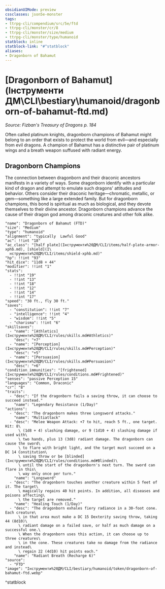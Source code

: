 ```yaml
---
obsidianUIMode: preview
cssclasses: json5e-monster
tags:
- ttrpg-cli/compendium/src/5e/ftd
- ttrpg-cli/monster/cr/8
- ttrpg-cli/monster/size/medium
- ttrpg-cli/monster/type/humanoid
statblock: inline
statblock-link: "#^statblock"
aliases:
- Dragonborn of Bahamut
---
```

# [Dragonborn of Bahamut](Інструменти ДМ\CLI\bestiary\humanoid/dragonborn-of-bahamut-ftd.md)
*Source: Fizban's Treasury of Dragons p. 184*  

Often called platinum knights, dragonborn champions of Bahamut might belong to an order that exists to protect the world from evil—and especially from evil dragons. A champion of Bahamut has a distinctive pair of platinum wings and a breath weapon suffused with radiant energy.

## Dragonborn Champions

The connection between dragonborn and their draconic ancestors manifests in a variety of ways. Some dragonborn identify with a particular kind of dragon and attempt to emulate such dragons' attitudes and behavior. Others consider their draconic heritage—chromatic, metallic, or gem—something like a large extended family. But for dragonborn champions, this bond is spiritual as much as biological, and they devote themselves to their divine ancestor. Dragonborn champions advance the cause of their dragon god among draconic creatures and other folk alike.

```statblock
"name": "Dragonborn of Bahamut (FTD)"
"size": "Medium"
"type": "humanoid"
"alignment": "typically  Lawful Good"
"ac": !!int "18"
"ac_class": "[half plate](Інструменти%20ДМ/CLI/items/half-plate-armor-xphb.md), [shield](І\
  нструменти%20ДМ/CLI/items/shield-xphb.md)"
"hp": !!int "93"
"hit_dice": "11d8 + 44"
"modifier": !!int "1"
"stats":
  - !!int "19"
  - !!int "13"
  - !!int "18"
  - !!int "12"
  - !!int "14"
  - !!int "17"
"speed": "30 ft., fly 30 ft."
"saves":
  - "constitution": !!int "7"
  - "intelligence": !!int "4"
  - "wisdom": !!int "5"
  - "charisma": !!int "6"
"skillsaves":
  - "name": "[Athletics](Інструменти%20ДМ/CLI/rules/skills.md#Athletics)"
    "desc": "+7"
  - "name": "[Perception](Інструменти%20ДМ/CLI/rules/skills.md#Perception)"
    "desc": "+5"
  - "name": "[Persuasion](Інструменти%20ДМ/CLI/rules/skills.md#Persuasion)"
    "desc": "+6"
"condition_immunities": "[frightened](Інструменти%20ДМ/CLI/rules/conditions.md#Frightened)"
"senses": "passive Perception 15"
"languages": "Common, Draconic"
"cr": "8"
"traits":
  - "desc": "If the dragonborn fails a saving throw, it can choose to succeed instead."
    "name": "Legendary Resistance (1/Day)"
"actions":
  - "desc": "The dragonborn makes three Longsword attacks."
    "name": "Multiattack"
  - "desc": "Melee Weapon Attack: +7 to hit, reach 5 ft., one target. Hit: 8\
      \ (1d8 + 4) slashing damage, or 9 (1d10 + 4) slashing damage if used with\
      \ two hands, plus 13 (3d8) radiant damage. The dragonborn can cause the sword\
      \ to flare with bright light, and the target must succeed on a DC 14 Constitution\
      \ saving throw or be [blinded](Інструменти%20ДМ/CLI/rules/conditions.md#Blinded)\
      \ until the start of the dragonborn's next turn. The sword can flare in this\
      \ way only once per turn."
    "name": "Longsword"
  - "desc": "The dragonborn touches another creature within 5 feet of it. The target\
      \ magically regains 40 hit points. In addition, all diseases and poisons affecting\
      \ the target are removed."
    "name": "Healing Touch (1/Day)"
  - "desc": "The dragonborn exhales fiery radiance in a 30-foot cone. Each creature\
      \ in that area must make a DC 15 Dexterity saving throw, taking 44 (8d10)\
      \ radiant damage on a failed save, or half as much damage on a successful one.\
      \ When the dragonborn uses this action, it can choose up to three creatures\
      \ in the cone. These creatures take no damage from the radiance and instead\
      \ regain 22 (4d10) hit points each."
    "name": "Radiant Breath (Recharge 6)"
"source":
  - "FTD"
"image": "Інструменти%20ДМ/CLI/bestiary/humanoid/token/dragonborn-of-bahamut-ftd.webp"
```
^statblock